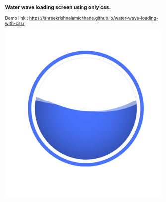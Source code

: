 ### Water wave loading screen using only css.

Demo link : https://shreekrishnalamichhane.github.io/water-wave-loading-with-css/

[<img src="capture/capture-1.png"></img>]()

